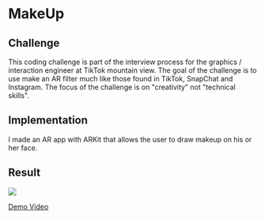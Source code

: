 # MakeUp

## Challenge
This coding challenge is part of the interview process for the graphics / interaction engineer at TikTok mountain view. The goal of the challenge is to use make an AR filter much like those found in TikTok, SnapChat and Instagram. The focus of the challenge is on "creativity" not "technical skills". 

## Implementation
I made an AR app with ARKit that allows the user to draw makeup on his or her face. 

## Result
![](DemoGif.gif)

[Demo Video](MakeUpAppDemo.mov)
